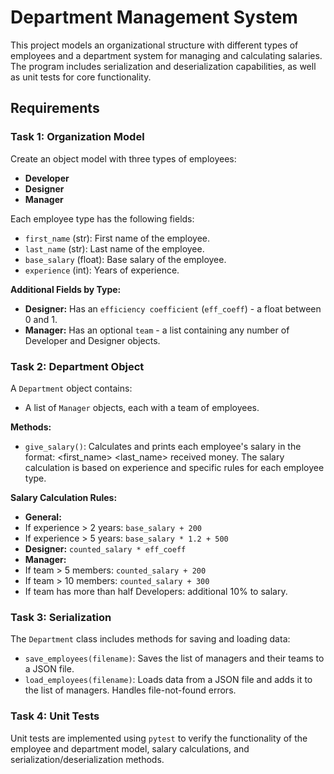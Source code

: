 # Department Management System

This project models an organizational structure with different types of employees and a department system for managing and calculating salaries. The program includes serialization and deserialization capabilities, as well as unit tests for core functionality.

## Requirements

### Task 1: Organization Model
Create an object model with three types of employees:
- **Developer**
- **Designer**
- **Manager**

Each employee type has the following fields:
- `first_name` (str): First name of the employee.
- `last_name` (str): Last name of the employee.
- `base_salary` (float): Base salary of the employee.
- `experience` (int): Years of experience.

**Additional Fields by Type:**
- **Designer:** Has an `efficiency coefficient` (`eff_coeff`) - a float between 0 and 1.
- **Manager:** Has an optional `team` - a list containing any number of Developer and Designer objects.

### Task 2: Department Object
A `Department` object contains:
- A list of `Manager` objects, each with a team of employees.

**Methods:**
- `give_salary()`: Calculates and prints each employee's salary in the format:
<first_name> <last_name> received <salary> money.
The salary calculation is based on experience and specific rules for each employee type.

**Salary Calculation Rules:**
- **General:**
- If experience > 2 years: `base_salary + 200`
- If experience > 5 years: `base_salary * 1.2 + 500`
- **Designer:** `counted_salary * eff_coeff`
- **Manager:** 
- If team > 5 members: `counted_salary + 200`
- If team > 10 members: `counted_salary + 300`
- If team has more than half Developers: additional 10% to salary.

### Task 3: Serialization
The `Department` class includes methods for saving and loading data:
- `save_employees(filename)`: Saves the list of managers and their teams to a JSON file.
- `load_employees(filename)`: Loads data from a JSON file and adds it to the list of managers. Handles file-not-found errors.

### Task 4: Unit Tests
Unit tests are implemented using `pytest` to verify the functionality of the employee and department model, salary calculations, and serialization/deserialization methods.
